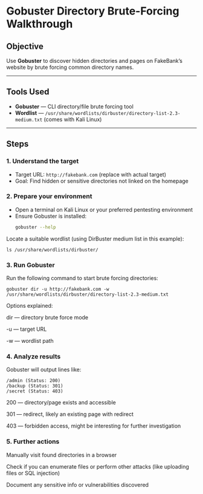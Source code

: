 # Gobuster Directory Brute-Forcing Walkthrough

## Objective
Use **Gobuster** to discover hidden directories and pages on FakeBank’s website by brute forcing common directory names.

---

## Tools Used
- **Gobuster** — CLI directory/file brute forcing tool  
- **Wordlist** — `/usr/share/wordlists/dirbuster/directory-list-2.3-medium.txt` (comes with Kali Linux)  

---

## Steps

### 1. Understand the target
- Target URL: `http://fakebank.com` (replace with actual target)  
- Goal: Find hidden or sensitive directories not linked on the homepage  

### 2. Prepare your environment
- Open a terminal on Kali Linux or your preferred pentesting environment  
- Ensure Gobuster is installed:  
  ```bash
  gobuster --help
  ```
  
Locate a suitable wordlist (using DirBuster medium list in this example):
```
ls /usr/share/wordlists/dirbuster/
```
### 3. Run Gobuster
Run the following command to start brute forcing directories:

```
gobuster dir -u http://fakebank.com -w /usr/share/wordlists/dirbuster/directory-list-2.3-medium.txt
```

Options explained:

dir — directory brute force mode

-u — target URL

-w — wordlist path

### 4. Analyze results
Gobuster will output lines like:

```
/admin (Status: 200)
/backup (Status: 301)
/secret (Status: 403)
```
200 — directory/page exists and accessible

301 — redirect, likely an existing page with redirect

403 — forbidden access, might be interesting for further investigation

### 5. Further actions
Manually visit found directories in a browser

Check if you can enumerate files or perform other attacks (like uploading files or SQL injection)

Document any sensitive info or vulnerabilities discovered
